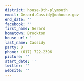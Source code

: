 ```yaml
---
district: house-9th-plymouth
email: Gerard.Cassidy@mahouse.gov
end_date: ''
facebook: ''
first_name: Gerard
hometown: Brockton
house_url: ''
last_name: Cassidy
party: D
phone: (617) 722-2396
picture: ''
start_date: ''
twitter: ''
website: ''
---
```

